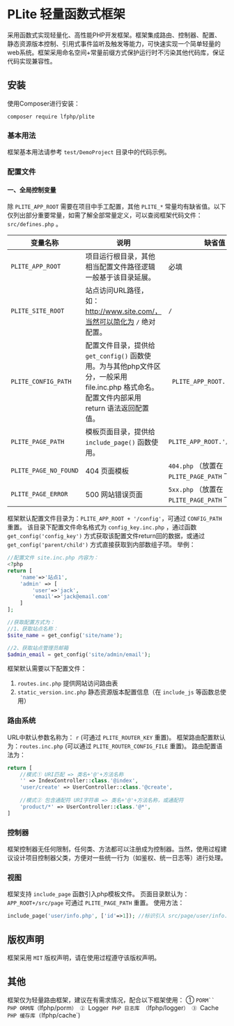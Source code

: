 # PLite 轻量函数式框架

采用函数式实现轻量化、高性能PHP开发框架。框架集成路由、控制器、配置、静态资源版本控制、引用式事件监听及触发等能力，可快速实现一个简单轻量的web系统。框架采用命名空间+常量前缀方式保护运行时不污染其他代码库，保证代码实现兼容性。

## 安装

使用Composer进行安装：

```shell
composer require lfphp/plite
```

### 基本用法

框架基本用法请参考 `test/DemoProject` 目录中的代码示例。

### 配置文件

#### 一、全局控制变量

除 `PLITE_APP_ROOT` 需要在项目中手工配置，其他 `PLITE_*` 常量均有缺省值。以下仅列出部分重要常量，如需了解全部常量定义，可以查阅框架代码文件：`src/defines.php` 。

| 变量名称              | 说明                                                         | 缺省值                                    |
| --------------------- | ------------------------------------------------------------ | ----------------------------------------- |
| `PLITE_APP_ROOT`      | 项目运行根目录，其他相当配置文件路径逻辑一般基于该目录延展。 | 必填                                      |
| `PLITE_SITE_ROOT`     | 站点访问URL路径，如：http://www.site.com/，当然可以简化为 `/` 绝对配置。 | `/`                                       |
| `PLITE_CONFIG_PATH`   | 配置文件目录，提供给 `get_config()` 函数使用。为与其他php文件区分，一般采用 file.inc.php 格式命名。配置文件内部采用 return 语法返回配置值。 | ` PLITE_APP_ROOT.'/config'`               |
| `PLITE_PAGE_PATH`     | 模板页面目录，提供给 `include_page()` 函数使用。             | `PLITE_APP_ROOT.'/src/page'`              |
| `PLITE_PAGE_NO_FOUND` | 404 页面模板                                                 | `404.php` （放置在 `PLITE_PAGE_PATH` 下） |
| `PLITE_PAGE_ERROR`    | 500 网站错误页面                                             | `5xx.php` （放置在 `PLITE_PAGE_PATH` 下） |

框架默认配置文件目录为：`PLITE_APP_ROOT + '/config'`，可通过 `CONFIG_PATH` 重置。
该目录下配置文件命名格式为 `config_key.inc.php` ，通过函数 `get_config('config_key')` 方式获取该配置文件return回的数据，或通过 `get_config('parent/child')` 方式直接获取到内部数组子项。
举例：

```php
//配置文件 site.inc.php 内容为：
<?php
return [
	'name'=>'站点1',
    'admin' => [
        'user'=>'jack',
        'email'=>'jack@email.com'
    ]
];

//获取配置方式为：
//1、获取站点名称：
$site_name = get_config('site/name');

//2、获取站点管理员邮箱
$admin_email = get_config('site/admin/email');
```

框架默认需要以下配置文件：

1. `routes.inc.php` 提供网站访问路由表
2. `static_version.inc.php` 静态资源版本配置信息（在 `include_js` 等函数总使用）

### 路由系统

URL中默认参数名称为： `r` (可通过 `PLITE_ROUTER_KEY` 重置)。
框架路由配置默认为：`routes.inc.php` (可以通过 `PLITE_ROUTER_CONFIG_FILE` 重置)。
路由配置语法为：

```php
return [
    //模式① URI匹配 => 类名+'@'+方法名称
    '' => IndexController::class.'@index',
    'user/create' => UserController::class.'@create',
        
    //模式② 包含通配符 URI字符串 => 类名+'@'+方法名称，或通配符
    'product/*' => UserController::class.'@*',
]
```

### 控制器

框架控制器无任何限制，任何类、方法都可以注册成为控制器。当然，使用过程建议设计项目控制器父类，方便对一些统一行为（如鉴权、统一日志等）进行处理。

### 视图

框架支持 `include_page` 函数引入php模板文件。
页面目录默认为：`APP_ROOT+/src/page` 可通过 `PLITE_PAGE_PATH` 重置。
使用方法：

```php
include_page('user/info.php', ['id'=>1]); //标识引入 src/page/user/info.php 文件，同时传递参数到文件内部。
```


## 版权声明

框架采用 `MIT` 版权声明，请在使用过程遵守该版权声明。

## 其他

框架仅为轻量路由框架，建议在有需求情况，配合以下框架使用：
① `PORM`` PHP ORM库（`lfphp/porm`）
② `Logger` PHP 日志库 （`lfphp/logger`）
③ `Cache` PHP 缓存库 (`lfphp/cache`)
